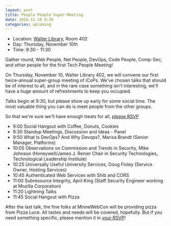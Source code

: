 ```yaml
---
layout: post
title: People People Super-Meeting
date: 2016-11-10 9:30
categories: upcoming
---
```


- Location: [Walter Library](http://campusmaps.umn.edu/tc/map.php?building=042), Room 402
- Day: Thursday, November 10th
- Time: 9:30 - 11:30
  
Gather round, Web People, Net People, DevOps, Code People, Comp-Sec, and other people for the first Tech People Meeting!

On Thursday, November 10, Walter Library 402, we will convene our first twice-annual super-group meeting of iCoPs. We've chosen talks that should be of interest to all, and in the rare case something isn't interesting, we'll have a huge amount of refreshments to keep you occupied.

Talks begin at 9:30, but please show up early for some social time. The most valuable thing you can do is meet people from the other groups.

So that we're sure we'll have enough treats for all, [please RSVP](https://goo.gl/forms/Xpu5P7hZ5f1a7YJn1)

 - 9:00  Social Hangout with Coffee, Donuts, Cookies
 - 9:30  Standup Meetings, Discussion and Ideas - Panel
 - 9:50  What Is DevOps? And Why Devops?, Marisa Brandt (Senior Manager, Platforms)
 - 10:05 Observations on Commission and Trends in Security, Mike Johnson (Honeywell/James J. Renier Chair in Security Technologies, Technological Leadership Institute)
 - 10:25 Universally Useful University Services, Doug Finley (Service Owner, Hosting Services)
 - 10:45 Authenticated Web Services with Shib and CORS
 - 11:00 Subresource Integrity, April King (Staff Security Engineer working at Mozilla Corporation)
 - 11:20 Lightning Talks
 - 11:45 Social Hangout with Pizza

After the last talk, the fine folks at MinneWebCon will be providing pizza from Pizza Luce. All tastes and needs will be covered, hopefully. But if you need something specific, please mention it in [your RSVP](https://goo.gl/forms/Xpu5P7hZ5f1a7YJn1)!
